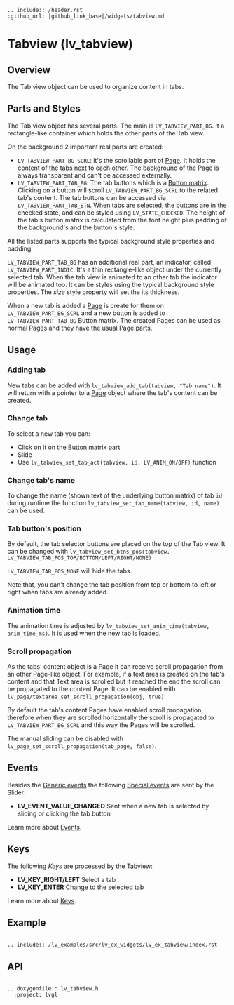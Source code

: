 ```eval_rst
.. include:: /header.rst 
:github_url: |github_link_base|/widgets/tabview.md
```

# Tabview (lv_tabview)

## Overview

The Tab view object can be used to organize content in tabs.

## Parts and Styles

The Tab view object has several parts. The main is `LV_TABVIEW_PART_BG`. It a rectangle-like container which holds the other parts of the Tab view.

On the background 2 important real parts are created:

- `LV_TABVIEW_PART_BG_SCRL`: it's the scrollable part of [Page](/widgets/page). It holds the content of the tabs next to each other. The background of the Page is always transparent and can't be accessed externally.
- `LV_TABVIEW_PART_TAB_BG`: The tab buttons which is a [Button matrix](/widgets/btnmatrix).
Clicking on a button will scroll `LV_TABVIEW_PART_BG_SCRL` to the related tab's content. The tab buttons can be accessed via `LV_TABVIEW_PART_TAB_BTN`. When tabs are selected, the buttons are in the checked state, and can be styled using `LV_STATE_CHECKED`.
The height of the tab's button matrix is calculated from the font height plus padding of the background's and the button's style. 

All the listed parts supports the typical background style properties and padding.

`LV_TABVIEW_PART_TAB_BG` has an additional real part, an indicator, called `LV_TABVIEW_PART_INDIC`.
It's a thin rectangle-like object under the currently selected tab. When the tab view is animated to an other tab the indicator will be animated too.
It can be styles using the typical background style properties. The *size* style property will set the its thickness.

When a new tab is added a [Page](/widgets/page) is create for them on `LV_TABVIEW_PART_BG_SCRL` and a new button is added to `LV_TABVIEW_PART_TAB_BG` Button matrix.
The created Pages can be used as normal Pages and they have the usual Page parts.

## Usage

### Adding tab

New tabs can be added with `lv_tabview_add_tab(tabview, "Tab name")`. It will return with a pointer to a [Page](/widgets/page) object where the tab's content can be created.

### Change tab

To select a new tab you can:

- Click on it on the Button matrix part
- Slide
- Use `lv_tabview_set_tab_act(tabview, id, LV_ANIM_ON/OFF)` function

### Change tab's name

To change the name (shown text of the underlying button matrix) of tab `id` during runtime the function `lv_tabview_set_tab_name(tabview, id, name)` can be used.

### Tab button's position

By default, the tab selector buttons are placed on the top of the Tab view. It can be changed with `lv_tabview_set_btns_pos(tabview, LV_TABVIEW_TAB_POS_TOP/BOTTOM/LEFT/RIGHT/NONE)`

`LV_TABVIEW_TAB_POS_NONE` will hide the tabs.

Note that, you can't change the tab position from top or bottom to left or right when tabs are already added.

### Animation time

The animation time is adjusted by `lv_tabview_set_anim_time(tabview, anim_time_ms)`. It is used when the new tab is loaded.

### Scroll propagation

As the tabs' content object is a Page it can receive scroll propagation from an other Page-like object.
For example, if a text area is created on the tab's content and that Text area is scrolled but it reached the end the scroll can be propagated to the content Page.
It can be enabled with `lv_page/textarea_set_scroll_propagation(obj, true)`.

By default the tab's content Pages have enabled scroll propagation, therefore when they are scrolled horizontally the scroll is propagated to `LV_TABVIEW_PART_BG_SCRL` and this way the Pages will be scrolled.

The manual sliding can be disabled with `lv_page_set_scroll_propagation(tab_page, false)`.

## Events

Besides the [Generic events](../overview/event.html#generic-events) the following [Special events](/overview/event.html#special-events) are sent by the Slider:

- **LV_EVENT_VALUE_CHANGED** Sent when a new tab is selected by sliding or clicking the tab button

Learn more about [Events](/overview/event).

## Keys

The following *Keys* are processed by the Tabview:

- **LV_KEY_RIGHT/LEFT** Select a tab
- **LV_KEY_ENTER** Change to the selected tab

Learn more about [Keys](/overview/indev).

## Example

```eval_rst

.. include:: /lv_examples/src/lv_ex_widgets/lv_ex_tabview/index.rst

```

## API

```eval_rst

.. doxygenfile:: lv_tabview.h
  :project: lvgl

```
